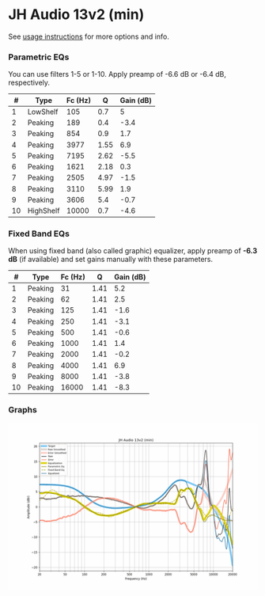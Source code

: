 # JH Audio 13v2 (min)
See [usage instructions](https://github.com/jaakkopasanen/AutoEq#usage) for more options and info.

### Parametric EQs
You can use filters 1-5 or 1-10. Apply preamp of -6.6 dB or -6.4 dB, respectively.

|   # | Type      |   Fc (Hz) |    Q |   Gain (dB) |
|-----|-----------|-----------|------|-------------|
|   1 | LowShelf  |       105 | 0.7  |         5   |
|   2 | Peaking   |       189 | 0.4  |        -3.4 |
|   3 | Peaking   |       854 | 0.9  |         1.7 |
|   4 | Peaking   |      3977 | 1.55 |         6.9 |
|   5 | Peaking   |      7195 | 2.62 |        -5.5 |
|   6 | Peaking   |      1621 | 2.18 |         0.3 |
|   7 | Peaking   |      2505 | 4.97 |        -1.5 |
|   8 | Peaking   |      3110 | 5.99 |         1.9 |
|   9 | Peaking   |      3606 | 5.4  |        -0.7 |
|  10 | HighShelf |     10000 | 0.7  |        -4.6 |

### Fixed Band EQs
When using fixed band (also called graphic) equalizer, apply preamp of **-6.3 dB** (if available) and set gains manually with these parameters.

|   # | Type    |   Fc (Hz) |    Q |   Gain (dB) |
|-----|---------|-----------|------|-------------|
|   1 | Peaking |        31 | 1.41 |         5.2 |
|   2 | Peaking |        62 | 1.41 |         2.5 |
|   3 | Peaking |       125 | 1.41 |        -1.6 |
|   4 | Peaking |       250 | 1.41 |        -3.1 |
|   5 | Peaking |       500 | 1.41 |        -0.6 |
|   6 | Peaking |      1000 | 1.41 |         1.4 |
|   7 | Peaking |      2000 | 1.41 |        -0.2 |
|   8 | Peaking |      4000 | 1.41 |         6.9 |
|   9 | Peaking |      8000 | 1.41 |        -3.8 |
|  10 | Peaking |     16000 | 1.41 |        -8.3 |

### Graphs
![](./JH%20Audio%2013v2%20(min).png)
